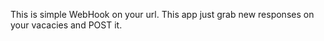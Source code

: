 This is simple WebHook on your url. This app just grab new responses on your vacacies and POST it. 
 
